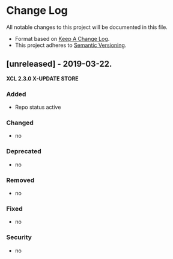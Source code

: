 # Change Log

All notable changes to this project will be documented in this file.

- Format based on [Keep A Change Log](https://keepachangelog.com/en/1.0.0/).
- This project adheres to [Semantic Versioning](https://semver.org/).


## [unreleased] - 2019-03-22.

**XCL 2.3.0 X-UPDATE STORE**

### Added

- Repo status active

### Changed

- no

### Deprecated

- no

### Removed

- no

### Fixed

- no

### Security

- no
